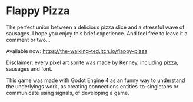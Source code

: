 # Flappy Pizza

The perfect union between a delicious pizza slice and a stressful wave of sausages. I hope you enjoy this brief experience. And feel free to leave it a comment or two...

Available now: https://the-walking-ted.itch.io/flappy-pizza

Disclaimer: every pixel art sprite was made by Kenney, including pizza, sausages and font.

This game was made with Godot Engine 4 as an funny way to understand the underlyings work, as creating connections entities-to-singletons or communicate using signals, of developing a game.
